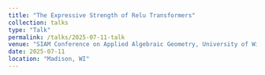 ```yaml
---
title: "The Expressive Strength of Relu Transformers"
collection: talks
type: "Talk"
permalink: /talks/2025-07-11-talk
venue: "SIAM Conference on Applied Algebraic Geometry, University of Wisconsin-Madison"
date: 2025-07-11
location: "Madison, WI"
---
```


